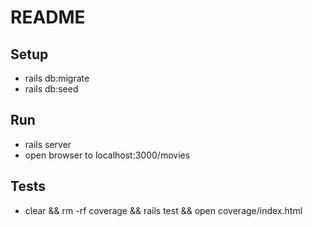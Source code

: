 # README

## Setup

- rails db:migrate
- rails db:seed

## Run

- rails server
- open browser to localhost:3000/movies

## Tests

- clear && rm -rf coverage && rails test && open coverage/index.html
